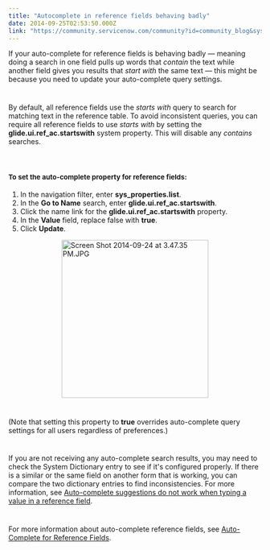 ```yaml
---
title: "Autocomplete in reference fields behaving badly"
date: 2014-09-25T02:53:50.000Z
link: "https://community.servicenow.com/community?id=community_blog&sys_id=c17c22e1dbd0dbc01dcaf3231f9619df"
---
```

<p>If your auto-complete for reference fields is behaving badly — meaning doing a search in one field pulls up words that <em>contain</em> the text while another field gives you results that <em>start with</em> the same text — this might be because you need to update your auto-complete query settings.</p><p style="min-height: 8pt; height: 8pt; padding: 0px;">  </p><p>By default, all reference fields use the <em>starts with</em> query to search for matching text in the reference table. To avoid inconsistent queries, you can require all reference fields to use <em>starts with</em> by setting the <strong>glide.ui.ref_ac.startswith</strong> system property. This will disable any <em>contains</em> searches.</p><p style="min-height: 8pt; height: 8pt; padding: 0px;">  </p><h2><span style="font-size: 10pt;">To set the auto-complete property for reference fields:<br/></span></h2><ol><li>In the navigation filter, enter <strong>sys_properties.list</strong>.</li><li>In the <strong>Go to Name</strong> search, enter <strong>glide.ui.ref_ac.startswith</strong>.</li><li>Click the name link for the <strong>glide.ui.ref_ac.startswith</strong> property.</li><li>In the <strong>Value</strong> field, replace false with <strong>true</strong>.</li><li>Click <strong>Update</strong>.</li></ol><p><a _jive_internal="true" href="/servlet/JiveServlet/showImage/38-3490-14024/Screen Shot 2014-09-24 at 3.47.35 PM.JPG"><img  alt="Screen Shot 2014-09-24 at 3.47.35 PM.JPG" class="jive-image image-3" height="315" src="6949f33ddb545704ed6af3231f961911.iix" style="height: 314.645px; width: 292px; display: block; margin-left: auto; margin-right: auto;" width="292"/></a></p><p style="min-height: 8pt; height: 8pt; padding: 0px;">  </p><p>(Note that setting this property to <strong>true</strong> overrides auto-complete query settings for all users regardless of preferences.)</p><p style="min-height: 8pt; height: 8pt; padding: 0px;">  </p><p>If you are not receiving any auto-complete search results, you may need to check the System Dictionary entry to see if it's configured properly. If there is a similar or the same field on another form that is working, you can compare the two dictionary entries to find inconsistencies. For more information, see <a title="k-external-small" class="jive-link-external-small" href="https://hi.service-now.com/kb_view.do?sysparm_article=KB0517710" rel="nofollow" target="_blank">Auto-complete suggestions do not work when typing a value in a reference field</a>.</p><p style="min-height: 8pt; height: 8pt; padding: 0px;">  </p><p><span>For more information about auto-complete reference fields, see <a title="k-external-small" class="jive-link-external-small" href="http://wiki.servicenow.com/index.php?title=Auto-Complete_for_Reference_Fields" rel="nofollow" target="_blank">Auto-Complete for Reference Fields</a>. </span></p>